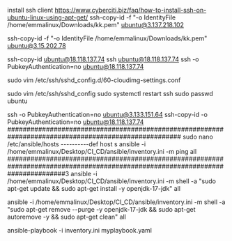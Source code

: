 install ssh client https://www.cyberciti.biz/faq/how-to-install-ssh-on-ubuntu-linux-using-apt-get/
ssh-copy-id -f "-o IdentityFile /home/emmalinux/Downloads/kk.pem" ubuntu@3.137.218.102

ssh-copy-id -f "-o IdentityFile /home/emmalinux/Downloads/kk.pem" ubuntu@3.15.202.78

ssh-copy-id  ubuntu@18.118.137.74
ssh  ubuntu@18.118.137.74
ssh -o PubkeyAuthentication=no ubuntu@18.118.137.74


sudo vim /etc/ssh/sshd_config.d/60-cloudimg-settings.conf

sudo vim /etc/ssh/sshd_config
sudo systemctl restart ssh
sudo passwd ubuntu

ssh -o PubkeyAuthentication=no ubuntu@3.133.151.64
ssh-copy-id -o PubkeyAuthentication=no ubuntu@18.118.137.74
#####################################################################################################
sudo nano /etc/ansible/hosts    ----------def host s
ansible -i /home/emmalinux/Desktop/CI_CD/ansible/inventory.ini -m ping all
###############################################################################################################################3
ansible -i /home/emmalinux/Desktop/CI_CD/ansible/inventory.ini -m shell -a "sudo apt-get update && sudo apt-get install -y openjdk-17-jdk" all

ansible -i /home/emmalinux/Desktop/CI_CD/ansible/inventory.ini -m shell -a "sudo apt-get remove --purge -y openjdk-17-jdk && sudo apt-get autoremove -y && sudo apt-get clean" all

ansible-playbook -i inventory.ini myplaybook.yaml
